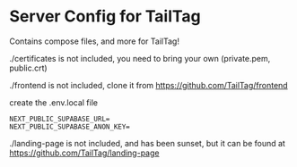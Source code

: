 # Server Config for TailTag

Contains compose files, and more for TailTag!

./certificates is not included, you need to bring your own (private.pem, public.crt)

./frontend is not included, clone it from https://github.com/TailTag/frontend

create the .env.local file

```ìni
NEXT_PUBLIC_SUPABASE_URL=
NEXT_PUBLIC_SUPABASE_ANON_KEY=
```

./landing-page is not included, and has been sunset, but it can be found at https://github.com/TailTag/landing-page
